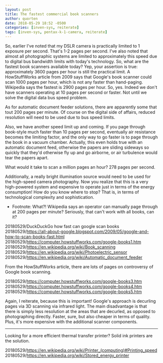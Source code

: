 ```yaml
---
layout: post
title: The fastest commercial book scanners
author: quorten
date: 2018-05-29 18:52 -0500
categories: [inven-sys, reiterate]
tags: [inven-sys, pentax-k-1-camera, reiterate]
---
```


So, earlier I've noted that my DSLR camera is practically limited to 1
exposure per second.  That's 1-2 pages per second.  I've also noted
that almost all photographic systems are limited to approximately this
speed due to digital bus bandwidth limits with today's technology.
So, what are the fastest book scanners available today?  Yep, your
assertion is true: approximately 3600 pages per hour is still the
practical limit.  A HowStuffWorks article from 2009 says that Google's
book scanner could scan 1000 pages per hour, which is not any faster
than hand-paging.  Wikipedia says the fastest is 2900 pages per hour.
So, yes.  Indeed we don't have scanners operating at 10 pages per
second or faster.  Not until we solve the digital data bus speed
problem.

<!-- more -->

As for automatic document feeder solutions, there are apparently some
that tout 200 pages per minute.  Of course on the digital side of
affairs, reduced resolution will need to be used due to bus speed
limits.

Also, we have another speed limit up and coming.  If you page through
book-style much faster than 10 pages per second, eventually air
resistance becomes the limiting factor, and the only way to go faster
is to page through the book in a vacuum chamber.  Actually, this even
holds true with an automatic document feed, otherwise the papers are
sliding sideways so quickly that they'd otherwise fly up and go
airborne, or air turbulence would tear the papers apart.

What would it take to scan a million pages an hour?  278 pages per
second.

Additionally, a really bright illumination source would need to be
used for the high-speed camera photography.  Now you realize that this
is a very high-powered system and expensive to operate just in terms
of the energy consumption!  How do you know where to stop?  That is,
in terms of technological complexity and sophistication.

* Footnote: What?!  Wikipedia says an operator can manually page
  through at 200 pages per minute?  Seriously, that can't work with
  all books, can it?

20180529/DuckDuckGo how fast can google scan books  
20180529/https://all-about-google.blogspot.com/2009/05/google-and-how-to-scan-books-fast.html  
20180529/https://computer.howstuffworks.com/google-books1.htm  
20180529/https://en.wikipedia.org/wiki/Book_scanning  
20180529/https://en.wikipedia.org/wiki/Photoelectric_sensor  
20180529/https://en.wikipedia.org/wiki/Automatic_document_feeder

From the HowStuffWorks article, there are lots of pages on controversy
of Google book scanning.

20180529/https://computer.howstuffworks.com/google-books3.htm  
20180529/https://computer.howstuffworks.com/google-books4.htm  
20180529/https://computer.howstuffworks.com/google-books5.htm

Again, I reiterate, because this is important!  Google's approach is
decurling pages via 3D scanning via infrared light.  The main
disadvantage is that there is simply less resolution at the areas that
are decurled, as opposed to photographing directly.  Faster, sure, but
also cheaper in terms of quality.  Plus, it's more expensive with the
additional scanner components.

----------

Looking for a more efficient thermal transfer printer?  Solid ink
printers are the solution.

20180529/https://en.wikipedia.org/wiki/Printer_(computing)#Printing_speed  
20180529/https://en.wikipedia.org/wiki/Stored_energy_printer
